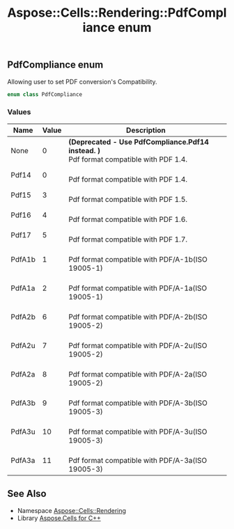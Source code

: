 ﻿---
title: Aspose::Cells::Rendering::PdfCompliance enum
linktitle: PdfCompliance
second_title: Aspose.Cells for C++ API Reference
description: 'Aspose::Cells::Rendering::PdfCompliance enum. Allowing user to set PDF conversion''s Compatibility in C++.'
type: docs
weight: 2000
url: /cpp/aspose.cells.rendering/pdfcompliance/
---
## PdfCompliance enum


Allowing user to set PDF conversion's Compatibility.

```cpp
enum class PdfCompliance
```

### Values

| Name | Value | Description |
| --- | --- | --- |
| None | 0 |  **(Deprecated - Use PdfCompliance.Pdf14 instead. )** <br>Pdf format compatible with PDF 1.4. |
| Pdf14 | 0 | <br>Pdf format compatible with PDF 1.4. |
| Pdf15 | 3 | <br>Pdf format compatible with PDF 1.5. |
| Pdf16 | 4 | <br>Pdf format compatible with PDF 1.6. |
| Pdf17 | 5 | <br>Pdf format compatible with PDF 1.7. |
| PdfA1b | 1 | <br>Pdf format compatible with PDF/A-1b(ISO 19005-1) |
| PdfA1a | 2 | <br>Pdf format compatible with PDF/A-1a(ISO 19005-1) |
| PdfA2b | 6 | <br>Pdf format compatible with PDF/A-2b(ISO 19005-2) |
| PdfA2u | 7 | <br>Pdf format compatible with PDF/A-2u(ISO 19005-2) |
| PdfA2a | 8 | <br>Pdf format compatible with PDF/A-2a(ISO 19005-2) |
| PdfA3b | 9 | <br>Pdf format compatible with PDF/A-3b(ISO 19005-3) |
| PdfA3u | 10 | <br>Pdf format compatible with PDF/A-3u(ISO 19005-3) |
| PdfA3a | 11 | <br>Pdf format compatible with PDF/A-3a(ISO 19005-3) |

## See Also

* Namespace [Aspose::Cells::Rendering](../)
* Library [Aspose.Cells for C++](../../)
